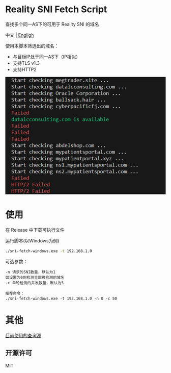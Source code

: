 # Reality SNI Fetch Script

查找多个同一AS下的可用于 Reality SNI 的域名

中文 | [Engligh](/README_EN.md)

使用本脚本筛选出的域名：
- 与目标IP处于同一AS下（IP相似）
- 支持TLS v1.3
- 支持HTTP2

![Screenshot](/screenshots/main.png)

# 使用

在 Release 中下载可执行文件

运行脚本(以Windows为例)

```bash
./sni-fetch-windows.exe -t 192.168.1.0
```
可选参数：

```
-n 请求的SNI数量，默认为1
如设置为0则检测全部可检测的域名
-c 单轮检测的并发数量，默认为5 

推荐命令：
./sni-fetch-windows.exe -t 192.168.1.0 -n 0 -c 50
```


# 其他

[目前使用的查询源](https://bgp.he.net)

## 开源许可

MIT